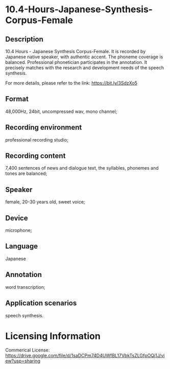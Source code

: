 # 10.4-Hours-Japanese-Synthesis-Corpus-Female


## Description
10.4 Hours - Japanese Synthesis Corpus-Female. It is recorded by Japanese native speaker, with authentic accent. The phoneme coverage is balanced. Professional phonetician participates in the annotation. It precisely matches with the research and development needs of the speech synthesis.

For more details, please refer to the link: https://bit.ly/3SdzXo5

## Format
48,000Hz, 24bit, uncompressed wav, mono channel;

## Recording environment
professional recording studio;

## Recording content
7,400 sentences of news and dialogue text, the syllables, phonemes and tones are balanced;

## Speaker
female, 20-30 years old, sweet voice;

## Device
microphone;

## Language
Japanese

## Annotation
word transcription;

## Application scenarios
speech synthesis.

# Licensing Information
Commerical License: https://drive.google.com/file/d/1saDCPm74D4UWfBL17VbkTsZLGfpOQj1J/view?usp=sharing
